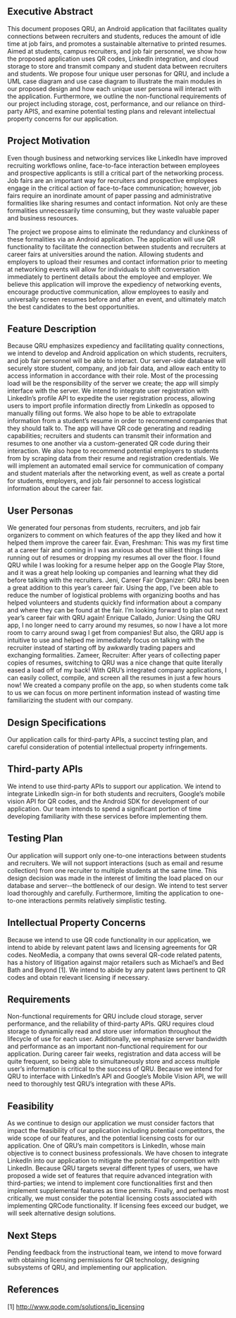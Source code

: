 ## Executive Abstract
This document proposes QRU,  an Android application that facilitates quality connections between recruiters and students, reduces the amount of idle time at job fairs, and promotes a sustainable alternative to printed resumes. Aimed at students, campus recruiters, and job fair personnel, we show how the proposed application uses QR codes, LinkedIn integration, and cloud storage to store and transmit company and student data between recruiters and students. We propose four unique user personas for QRU, and include a UML case diagram and use case diagram to illustrate the main modules in our proposed design and how each unique user persona will interact with the application. Furthermore, we outline the non-functional requirements of our project including storage, cost, performance, and our reliance on third-party APIS, and examine potential testing plans and relevant intellectual property concerns for our application. 

## Project Motivation
Even though business and networking services like LinkedIn have improved recruiting workflows online, face-to-face interaction between employees and prospective applicants is still a critical part of the networking process. Job fairs are an important way for recruiters and prospective employees engage in the critical action of face-to-face communication; however, job fairs require an inordinate amount of paper passing and administrative formalities like sharing resumes and contact information. Not only are these formalities unnecessarily time consuming, but they waste valuable paper and business resources. 

The project we propose aims to eliminate the redundancy and clunkiness of these formalities via an Android application. The application will use QR functionality to facilitate the connection between students and recruiters at career fairs at universities around the nation. Allowing students and employers to upload their resumes and contact information prior to meeting at networking events will allow for individuals to shift conversation immediately to pertinent details about the employee and employer. We believe this application will improve the expediency of networking events, encourage productive communication, allow employees to easily and universally screen resumes before and after an event, and ultimately match the best candidates to the best opportunities. 

## Feature Description 
Because QRU emphasizes expediency and facilitating quality connections, we intend to develop and Android application on which students, recruiters, and job fair personnel will be able to interact. Our server-side database will securely store student, company, and job fair data, and allow each entity to access information in accordance with their role. Most of the processing load will be the responsibility of the server we create; the app will simply interface with the server. We intend to integrate user registration with LinkedIn’s profile API to expedite the user registration process, allowing users to import profile information directly from LinkedIn as opposed to manually filling out forms. We also hope to be able to extrapolate information from a student’s resume in order to recommend companies that they should talk to. The app will have QR code generating and reading capabilities; recruiters and students can transmit their information and resumes to one another via a custom-generated QR code during their interaction. We also hope to recommend potential employers to students from by scraping data from their resume and registration credentials. We will implement an automated email service for communication of company and student materials after the networking event, as well as create a portal for students, employers, and job fair personnel to access logistical information about the career fair.
 
## User Personas
We generated four personas from students, recruiters, and job fair organizers to comment on which features of the app they liked and how it helped them improve the career fair.
	Evan, Freshman:
This was my first time at a career fair and coming in I was anxious about the silliest things like running out of resumes or dropping my resumes all over the floor. I found QRU while I was looking for a resume helper app on the Google Play Store, and it was a great help looking up companies and learning what they did before talking with the recruiters.
	Jeni, Career Fair Organizer:
QRU has been a great addition to this year’s career fair. Using the app, I’ve been able to reduce the number of logistical problems with organizing booths and has helped volunteers and students quickly find information about a company and where they can be found at the fair. I’m looking forward to plan out next year’s career fair with QRU again!
	Enrique Callado, Junior:
Using the QRU app, I no longer need to carry around my resumes, so now I have a lot more room to carry around swag I get from companies! But also, the QRU app is intuitive to use and helped me immediately focus on talking with the recruiter instead of starting off by awkwardly trading papers and exchanging formalities. 
	Zameer, Recruiter:
After years of collecting paper copies of resumes, switching to QRU was a nice change that quite literally eased a load off of my back! With QRU’s integrated company applications, I can easily collect, compile, and screen all the resumes in just a few hours now! We created a company profile on the app, so when students come talk to us we can focus on more pertinent information instead of wasting time familiarizing the student with our company.

## Design Specifications
Our application calls for third-party APIs, a succinct testing plan, and careful consideration of potential intellectual property infringements.

## Third-party APIs
We intend to use third-party APIs to support our application. We intend to integrate LinkedIn sign-in for both students and recruiters, Google’s mobile vision API for QR codes, and the Android SDK for development of our application. Our team intends to spend a significant portion of time developing familiarity with these services before implementing them. 

## Testing Plan
Our application will support only one-to-one interactions between students and recruiters. We will not support interactions (such as email and resume collection) from one recruiter to multiple students at the same time. This design decision was made in the interest of limiting the load placed on our database and server--the bottleneck of our design. We intend to test server load thoroughly and carefully. Furthermore, limiting the application to one-to-one interactions permits relatively simplistic testing. 

## Intellectual Property Concerns
Because we intend to use QR code functionality in our application, we intend to abide by relevant patent laws and licensing agreements for QR codes. NeoMedia, a company that owns several QR-code related patents, has a history of litigation against major retailers such as Michael’s and Bed Bath and Beyond [1]. We intend to abide by any patent laws pertinent to QR codes and obtain relevant licensing if necessary. 
	
## Requirements
Non-functional requirements for QRU include cloud storage, server performance, and the reliability of third-party APIs. QRU requires cloud storage to dynamically read and store user information throughout the lifecycle of use for each user. Additionally, we emphasize server bandwidth and performance as an important non-functional requirement for our application. During career fair weeks, registration and data access will be quite frequent, so being able to simultaneously store and access multiple user’s information is critical to the success of QRU. Because we intend for QRU to interface with LinkedIn’s API and  Google’s Mobile Vision API, we will need to thoroughly test QRU’s integration with these APIs. 
			 
## Feasibility
As we continue to design our application we must consider factors that impact the feasibility of our application including potential competitors, the wide scope of our features, and the potential licensing costs for our application. One of QRU’s main competitors is LinkedIn, whose main objective is to connect business professionals. We have chosen to integrate LinkedIn into our application to mitigate the potential for competition with LinkedIn. Because QRU targets several different types of users, we have proposed a wide set of features that require advanced integration with third-parties;  we intend to implement core functionalities first and then implement supplemental features as time permits. Finally, and perhaps most critically, we must consider the potential licensing costs associated with implementing QRCode functionality. If licensing fees exceed our budget, we will seek alternative design solutions. 

		
## Next Steps
Pending feedback from the instructional team, we intend to move forward with obtaining licensing permissions for QR technology, designing subsystems of QRU, and implementing our application.  

## References 
 [1] http://www.qode.com/solutions/ip_licensing


